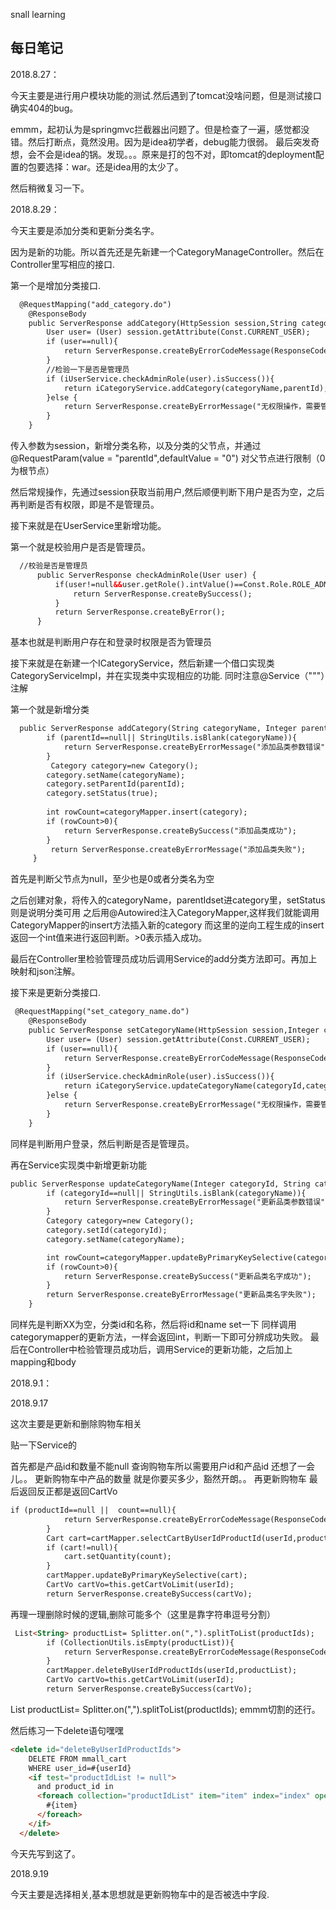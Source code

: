 snall learning
## 每日笔记

2018.8.27：

今天主要是进行用户模块功能的测试.然后遇到了tomcat没啥问题，但是测试接口确实404的bug。

emmm，起初认为是springmvc拦截器出问题了。但是检查了一遍，感觉都没错。然后打断点，竟然没用。因为是idea初学者，debug能力很弱。
最后突发奇想，会不会是idea的锅。发现。。。原来是打的包不对，即tomcat的deployment配置的包要选择：war。还是idea用的太少了。

然后稍微复习一下。

2018.8.29：

今天主要是添加分类和更新分类名字。

因为是新的功能。所以首先还是先新建一个CategoryManageController。然后在Controller里写相应的接口.

第一个是增加分类接口.
``` HTML
  @RequestMapping("add_category.do")
    @ResponseBody
    public ServerResponse addCategory(HttpSession session,String categoryName,@RequestParam(value = "parentId",defaultValue = "0") int parentId){
        User user= (User) session.getAttribute(Const.CURRENT_USER);
        if (user==null){
            return ServerResponse.createByErrorCodeMessage(ResponseCode.NEED_LOGIN.getCode(),"用户未登录，请登录");
        }
        //检验一下是否是管理员
        if (iUserService.checkAdminRole(user).isSuccess()){
            return iCategoryService.addCategory(categoryName,parentId);
        }else {
            return ServerResponse.createByErrorMessage("无权限操作，需要管理员权限");
        }
    }
```
传入参数为session，新增分类名称，以及分类的父节点，并通过@RequestParam(value = "parentId",defaultValue = "0")
对父节点进行限制（0为根节点）

然后常规操作，先通过session获取当前用户,然后顺便判断下用户是否为空，之后再判断是否有权限，即是不是管理员。


接下来就是在UserService里新增功能。

第一个就是校验用户是否是管理员。
``` HTML
  //校验是否是管理员
      public ServerResponse checkAdminRole(User user) {
          if(user!=null&&user.getRole().intValue()==Const.Role.ROLE_ADMIN){
              return ServerResponse.createBySuccess();
          }
          return ServerResponse.createByError();
      }
```
基本也就是判断用户存在和登录时权限是否为管理员

接下来就是在新建一个ICategoryService，然后新建一个借口实现类CategoryServiceImpl，并在实现类中实现相应的功能.
同时注意@Service（"""）注解

第一个就是新增分类
``` HTML
  public ServerResponse addCategory(String categoryName, Integer parentId) {
        if (parentId==null|| StringUtils.isBlank(categoryName)){
            return ServerResponse.createByErrorMessage("添加品类参数错误");
        }
         Category category=new Category();
        category.setName(categoryName);
        category.setParentId(parentId);
        category.setStatus(true);
 
        int rowCount=categoryMapper.insert(category);
        if (rowCount>0){
            return ServerResponse.createBySuccess("添加品类成功");
        }
         return ServerResponse.createByErrorMessage("添加品类失败");
     }
```
首先是判断父节点为null，至少也是0或者分类名为空

之后创建对象，将传入的categoryName，parentIdset进category里，setStatus则是说明分类可用
之后用@Autowired注入CategoryMapper,这样我们就能调用CategoryMapper的insert方法插入新的category
而这里的逆向工程生成的insert返回一个int值来进行返回判断。>0表示插入成功。

最后在Controller里检验管理员成功后调用Service的add分类方法即可。再加上映射和json注解。

接下来是更新分类接口.
``` HTML
 @RequestMapping("set_category_name.do")
    @ResponseBody
    public ServerResponse setCategoryName(HttpSession session,Integer categoryId,String categoryName){
        User user= (User) session.getAttribute(Const.CURRENT_USER);
        if (user==null){
            return ServerResponse.createByErrorCodeMessage(ResponseCode.NEED_LOGIN.getCode(),"用户未登录，请先登录");
        }
        if (iUserService.checkAdminRole(user).isSuccess()){
            return iCategoryService.updateCategoryName(categoryId,categoryName);
        }else {
            return ServerResponse.createByErrorMessage("无权限操作，需要管理员权限");
        }
    }
```
同样是判断用户登录，然后判断是否是管理员。

再在Service实现类中新增更新功能
``` HTML
public ServerResponse updateCategoryName(Integer categoryId, String categoryName) {
        if (categoryId==null|| StringUtils.isBlank(categoryName)){
            return ServerResponse.createByErrorMessage("更新品类参数错误");
        }
        Category category=new Category();
        category.setId(categoryId);
        category.setName(categoryName);

        int rowCount=categoryMapper.updateByPrimaryKeySelective(category);
        if (rowCount>0){
            return ServerResponse.createBySuccess("更新品类名字成功");
        }
        return ServerResponse.createByErrorMessage("更新品类名字失败");
    }
```
同样先是判断XX为空，分类id和名称，然后将id和name set一下
同样调用categorymapper的更新方法，一样会返回int，判断一下即可分辨成功失败。
最后在Controller中检验管理员成功后，调用Service的更新功能，之后加上mapping和body

2018.9.1：

2018.9.17

这次主要是更新和删除购物车相关

贴一下Service的

首先都是产品id和数量不能null
查询购物车所以需要用户id和产品id 还想了一会儿。。
更新购物车中产品的数量 就是你要买多少，豁然开朗。。
再更新购物车
最后返回反正都是返回CartVo
``` HTML
if (productId==null ||  count==null){
            return ServerResponse.createByErrorCodeMessage(ResponseCode.ILLEGAL_ARGUMENT.getCode(),ResponseCode.ILLEGAL_ARGUMENT.getDesc());
        }
        Cart cart=cartMapper.selectCartByUserIdProductId(userId,productId);
        if (cart!=null){
            cart.setQuantity(count);
        }
        cartMapper.updateByPrimaryKeySelective(cart);
        CartVo cartVo=this.getCartVoLimit(userId);
        return ServerResponse.createBySuccess(cartVo);
```

再理一理删除时候的逻辑,删除可能多个（这里是靠字符串逗号分割）
``` HTML
 List<String> productList= Splitter.on(",").splitToList(productIds);
        if (CollectionUtils.isEmpty(productList)){
            return ServerResponse.createByErrorCodeMessage(ResponseCode.ILLEGAL_ARGUMENT.getCode(),ResponseCode.ILLEGAL_ARGUMENT.getDesc());
        }
        cartMapper.deleteByUserIdProductIds(userId,productList);
        CartVo cartVo=this.getCartVoLimit(userId);
        return ServerResponse.createBySuccess(cartVo);
```
List<String> productList= Splitter.on(",").splitToList(productIds);
emmm切割的还行。

然后练习一下delete语句嘿嘿
``` HTML
<delete id="deleteByUserIdProductIds">
    DELETE FROM mmall_cart
    WHERE user_id=#{userId}
    <if test="productIdList != null">
      and product_id in
      <foreach collection="productIdList" item="item" index="index" open="{" separator="," close="}">
        #{item}
      </foreach>
    </if>
  </delete>
```
今天先写到这了。

2018.9.19

今天主要是选择相关,基本思想就是更新购物车中的是否被选中字段.










